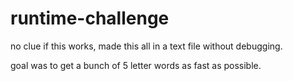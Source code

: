 # runtime-challenge

no clue if this works, made this all in a text file without debugging.

goal was to get a bunch of 5 letter words as fast as possible.
